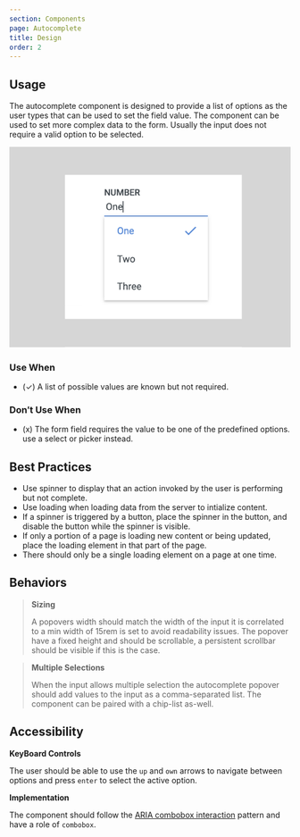 ```yaml
---
section: Components
page: Autocomplete
title: Design
order: 2
---
```


 ## Usage

<novo-grid columns="2" align="start" gap="2rem">
<div>

The autocomplete component is designed to provide a list of options as the user types that can be used to set the field value.  The component can be used to set more complex data to the form. Usually the input does not require a valid option to be selected.


</div>

<img src="assets/images/AutocompleteOverview.png"/>

<div>

### Use When

- (✓) A list of possible values are known but not required.

</div>
<div>

### Don′t Use When

- (x) The form field requires the value to be one of the predefined options. use a select or picker instead.

</div>
</novo-grid>

## Best Practices

- Use spinner to display that an action invoked by the user is performing but not complete.
- Use loading when loading data from the server to intialize content.
- If a spinner is triggered by a button, place the spinner in the button, and disable the button while the spinner is visible.
- If only a portion of a page is loading new content or being updated, place the loading element in that part of the page.
- There should only be a single loading element on a page at one time.

## Behaviors

<novo-grid columns="2" align="start" gap="2rem">

> **Sizing**
>
> A popovers width should match the width of the input it is correlated to a min width of 15rem is set to avoid readability issues.  The popover have a fixed height and should be scrollable, a persistent scrollbar should be visible if this is the case.

> **Multiple Selections**
>
> When the input allows multiple selection the autocomplete popover should add values to the input as a comma-separated list.  The component can be paired with a chip-list as-well.

</novo-grid>

## Accessibility

**KeyBoard Controls**

The user should be able to use the `up` and `own` arrows to navigate between options and press `enter` to select the active option.

**Implementation**

The component should follow the [ARIA combobox interaction](https://www.w3.org/TR/wai-aria-practices/examples/combobox/aria1.1pattern/listbox-combo.html) pattern and have a role of `combobox`.
